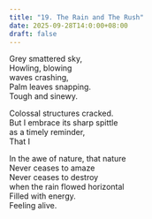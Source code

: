 ```yaml
---
title: "19. The Rain and The Rush"
date: 2025-09-28T14:0:00+08:00
draft: false
---
```


Grey smattered sky,  
Howling, blowing  
waves crashing,  
Palm leaves snapping.  
Tough and sinewy.  

Colossal structures cracked.  
But I embrace its sharp spittle  
as a timely reminder,  
That I  

In the awe of nature, that nature  
Never ceases to amaze  
Never ceases to destroy  
when the rain flowed horizontal  
Filled with energy.  
Feeling alive.  





